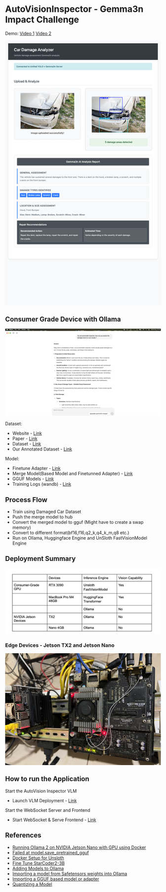 # AutoVisionInspector - Gemma3n Impact Challenge
Demo: [Video 1](https://www.youtube.com/watch?v=2nr59kP-Ano) [Video 2](https://www.youtube.com/watch?v=lZjY6w1PU30)

![Autovision](./assets/webapp-results/m4.png)

## Consumer Grade Device with Ollama 
![Ollama Device](./assets/ollama-screenshot-mac.png)

Dataset:
- Website - [Link](https://cardd-ustc.github.io/)
- Paper - [Link](https://cardd-ustc.github.io/docs/CarDD.pdf)
- Dataset - [Link](https://drive.google.com/file/d/1bbyqVCKZX5Ur5Zg-uKj0jD0maWAVeOLx/view)
- Our Annotated Dataset - [Link](https://huggingface.co/datasets/gigwegbe/damaged-car-dataset-annotated)

Model: 
- Finetune Adapter - [Link](https://huggingface.co/gigwegbe/gemma-3n-E2B-it-finetuned-adapters)
- Merge Model(Based Model and Finetunned Adapter) - [Link](https://huggingface.co/gigwegbe/gemma3n-merged)
- GGUF Models - [Link](https://huggingface.co/gigwegbe/gemma3n-gguf)
- Training Logs (wandb) - [Link](https://wandb.ai/gigwegbe-carnegie-mellon-university/my-vision-finetune?nw=nwusergigwegbe)
  
## Process Flow 
- Train using Damaged Car Dataset  
- Push the merge model to hub 
- Convert the merged model to gguf (Might have to create a swap memory)
- Convert to different format(bf16,f16,q2_k,q4_k_m,q8 etc.)
- Run on Ollama, Huggingface Engine and UnSloth FastVisionModel Engine

## Deployment Summary
![](./assets/device-summary.png)

### Edge Devices - Jetson TX2 and Jetson Nano 
![Edge Devices](./assets/jetson-devices.png)



## How to run the Application
Start the AutoVision Inspector VLM
- Launch VLM Deployment - [Link](https://github.com/gigwegbe/gemma3n-car-damage-competition/tree/main/hugginface_deployment)

Start the WebSocket Server and Frontend
- Start WebSocket & Serve Frontend - [Link](https://github.com/gigwegbe/gemma3n-car-damage-competition/tree/main/object_detection)

## References
- [Running Ollama 2 on NVIDIA Jetson Nano with GPU using Docker](https://collabnix.com/running-ollama-2-on-nvidia-jetson-nano-with-gpu-using-docker/)
-  [Failed at model.save_pretrained_gguf](https://github.com/unslothai/unsloth/issues/341#issuecomment-2340006070)
-  [Docker Setup for Unsloth](https://github.com/unslothai/unsloth/wiki#1-dockerfile)
-  [Fine Tune StarCoder2-3B](https://debuggercafe.com/fine-tune-starcoder2-3b/)
-  [Adding Models to Ollama](https://debuggercafe.com/adding-models-to-ollama/)
-  [Importing a model from Safetensors weights into Ollama](https://debuggercafe.com/adding-models-to-ollama/)
-  [Importing a GGUF based model or adapter](https://github.com/ollama/ollama/blob/main/docs/import.md#importing-a-gguf-based-model-or-adapter)
-  [Quantizing a Model](https://github.com/ollama/ollama/blob/main/docs/import.md#quantizing-a-model)

